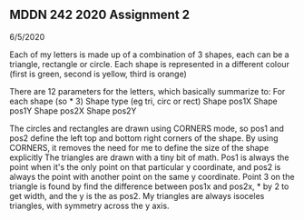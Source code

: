 ## MDDN 242 2020 Assignment 2

6/5/2020

Each of my letters is made up of a combination of 3 shapes, each can be a triangle, rectangle or circle. Each shape is represented in a different colour
(first is green, second is yellow, third is orange)

There are 12 parameters for the letters, which basically summarize to:
For each shape (so * 3)
	Shape type (eg tri, circ or rect)
	Shape pos1X
	Shape pos1Y
	Shape pos2X
	Shape pos2Y

The circles and rectangles are drawn using CORNERS mode, so pos1 and pos2 define the left top and bottom right corners of the shape.
By using CORNERS, it removes the need for me to define the size of the shape explicitly
The triangles are drawn with a tiny bit of math. Pos1 is always the point when it's the only point on that particular y coordinate,
and pos2 is always the point with another point on the same y coordinate. Point 3 on the triangle is found by find the difference between
pos1x and pos2x, * by 2 to get width, and the y is the as pos2. My triangles are always isoceles triangles, with symmetry across the 
y axis.

